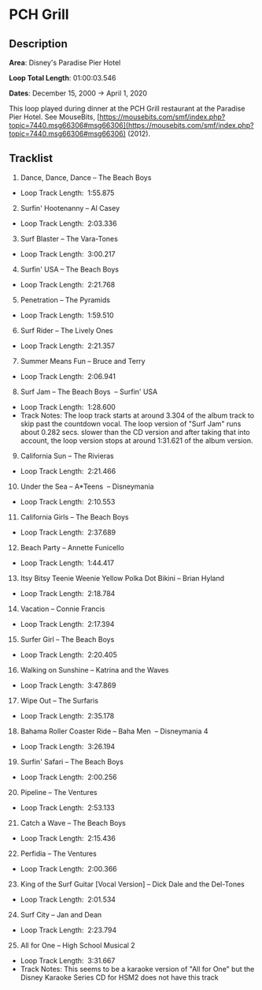 # PCH Grill

## Description

**Area**: Disney's Paradise Pier Hotel

**Loop Total Length**: 01:00:03.546

**Dates**: December 15, 2000 → April 1, 2020

This loop played during dinner at the PCH Grill restaurant at the Paradise Pier Hotel. See MouseBits, [https://mousebits.com/smf/index.php?topic=7440.msg66306#msg66306](https://mousebits.com/smf/index.php?topic=7440.msg66306#msg66306) (2012).

## Tracklist

1. Dance, Dance, Dance – The Beach Boys 
- Loop Track Length:  1:55.875

2. Surfin' Hootenanny – Al Casey 
- Loop Track Length:  2:03.336

3. Surf Blaster – The Vara-Tones 
- Loop Track Length:  3:00.217

4. Surfin' USA – The Beach Boys 
- Loop Track Length:  2:21.768

5. Penetration – The Pyramids 
- Loop Track Length:  1:59.510

6. Surf Rider – The Lively Ones 
- Loop Track Length:  2:21.357

7. Summer Means Fun – Bruce and Terry 
- Loop Track Length:  2:06.941

8. Surf Jam – The Beach Boys  – Surfin' USA
- Loop Track Length:  1:28.600
- Track Notes: The loop track starts at around 3.304 of the album track to skip past the countdown vocal. The loop version of "Surf Jam" runs about 0.282 secs. slower than the CD version and after taking that into account, the loop version stops at around 1:31.621 of the album version.

9. California Sun – The Rivieras 
- Loop Track Length:  2:21.466

10. Under the Sea – A*Teens  – Disneymania
- Loop Track Length:  2:10.553

11. California Girls – The Beach Boys 
- Loop Track Length:  2:37.689

12. Beach Party – Annette Funicello 
- Loop Track Length:  1:44.417

13. Itsy Bitsy Teenie Weenie Yellow Polka Dot Bikini – Brian Hyland 
- Loop Track Length:  2:18.784

14. Vacation – Connie Francis 
- Loop Track Length:  2:17.394

15. Surfer Girl – The Beach Boys 
- Loop Track Length:  2:20.405

16. Walking on Sunshine – Katrina and the Waves 
- Loop Track Length:  3:47.869

17. Wipe Out – The Surfaris 
- Loop Track Length:  2:35.178

18. Bahama Roller Coaster Ride – Baha Men  – Disneymania 4
- Loop Track Length:  3:26.194

19. Surfin' Safari – The Beach Boys 
- Loop Track Length:  2:00.256

20. Pipeline – The Ventures 
- Loop Track Length:  2:53.133

21. Catch a Wave – The Beach Boys 
- Loop Track Length:  2:15.436

22. Perfidia – The Ventures 
- Loop Track Length:  2:00.366

23. King of the Surf Guitar [Vocal Version] – Dick Dale and the Del-Tones 
- Loop Track Length:  2:01.534

24. Surf City – Jan and Dean 
- Loop Track Length:  2:23.794

25. All for One – High School Musical 2 
- Loop Track Length:  3:31.667
- Track Notes: This seems to be a karaoke version of "All for One" but the Disney Karaoke Series CD for HSM2 does not have this track
